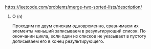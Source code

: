 https://leetcode.com/problems/merge-two-sorted-lists/description/

1. O (n)

    Проходим по двум спискам одновременно, сравнимаем их элементы меньший записываем в результирующий список.
    По окончании цикла, если один из списков не указывает в пустоту дописываем его в конец результирующего.
